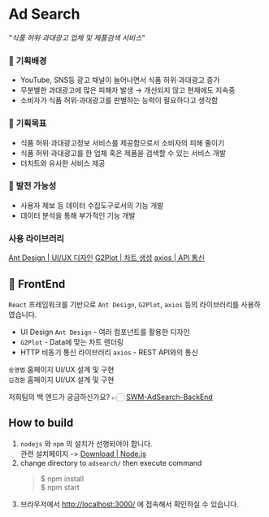 # Ad Search  
*_"식품 허위·과대광고 업체 및 제품검색 서비스"_*

### 🚩 **기획배경**

- YouTube, SNS등 광고 채널이 늘어나면서 식품 허위·과대광고 증가
- 무분별한 과대광고에 많은 피해자 발생 → 개선되지 않고 현재에도 지속중
- 소비자가 식품 허위·과대광고를 판별하는 능력이 필요하다고 생각함

### 🚩 **기획목표**

- 식품 허위·과대광고정보 서비스를  제공함으로서 소비자의 피해 줄이기
- 식품 허위·과대광고를 한 업체 혹은 제품을 검색할 수 있는 서비스 개발
- 더치트와 유사한 서비스 제공

### 🚩 **발전 가능성**

- 사용자 제보 등 데이터 수집도구로서의 기능 개발
- 데이터 분석을 통해 부가적인 기능 개발

### 사용 라이브러리

[Ant Design | UI/UX 디자인](https://ant.design/)
[G2Plot | 차트 생성](https://g2plot.antv.vision/)
[axios | API 통신](https://github.com/axios/axios)

## 👯 FrontEnd

`React` 프레임워크를 기반으로 `Ant Design`, `G2Plot`, `axios` 등의 라이브러리를 사용하였습니다.
- UI Design `Ant Design` - 여러 컴포넌트를 활용한 디자인
- `G2Plot` - Data에 맞는 차트 렌더링
- HTTP 비동기 통신 라이브러리 `axios` - REST API와의 통신

`송영범` 홈페이지 UI/UX 설계 및 구현  
`김경환` 홈페이지 UI/UX 설계 및 구현  

저희팀의 백 엔드가 궁금하신가요? 👉🏻 [SWM-AdSearch-BackEnd](https://github.com/swm-pgui/SWM-AdSearch-Intergrated/tree/main/SWM-AdSearch-BackEnd-main)

## How to build

1. `nodejs` 와 `npm` 의 설치가 선행되어야 합니다.  
관련 설치페이지 -> [Download | Node.js](https://nodejs.org/en/download/)  
2. change directory to `adsearch/` then execute command    
   > $ npm install    
$ npm start  
3. 브라우저에서 [http://localhost:3000/](http://localhost:3000/) 에 접속해서 확인하실 수 있습니다.
